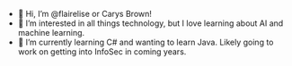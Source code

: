 - 👋 Hi, I’m @flairelise or Carys Brown!
- 👀 I’m interested in all things technology, but I love learning about AI and machine learning.
- 🌱 I’m currently learning C# and wanting to learn Java. Likely going to work on getting into InfoSec in coming years.

<!---
flairelise/flairelise is a ✨ special ✨ repository because its `README.md` (this file) appears on your GitHub profile.
You can click the Preview link to take a look at your changes.
--->
